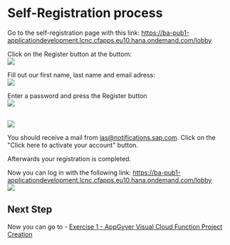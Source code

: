 # Self-Registration process

Go to the self-registration page with this link:
https://ba-pub1-applicationdevelopment.lcnc.cfapps.eu10.hana.ondemand.com/lobby

Click on the Register button at the buttom:
<br>![](/exercises/1_Self-Registration/images/Register1.PNG)

Fill out our first name, last name and email adress:
<br>![](/exercises/1_Self-Registration/images/Register2.PNG)

Enter a password and press the Register button
<br>![](/exercises/1_Self-Registration/images/Register3.PNG)

<br>![](/exercises/1_Self-Registration/images/Register4.PNG)

You should receive a mail from ias@notifications.sap.com.
Click on the "Click here to activate your account" button.

Afterwards your registration is completed.

Now you can log in with the following link:
https://ba-pub1-applicationdevelopment.lcnc.cfapps.eu10.hana.ondemand.com/lobby
<br>![](/exercises/1_Self-Registration/images/Register5.PNG)

## Next Step

Now you can go to - [Exercise 1 - AppGyver Visual Cloud Function Project Creation](../Exercise_1/README.md)
